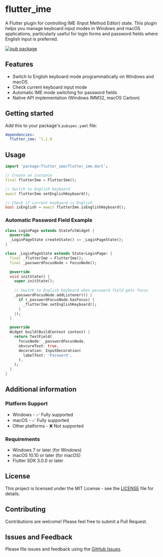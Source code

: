 # flutter_ime

A Flutter plugin for controlling IME (Input Method Editor) state. This plugin helps you manage keyboard input modes in Windows and macOS applications, particularly useful for login forms and password fields where English input is preferred.

[![pub package](https://img.shields.io/pub/v/flutter_ime.svg)](https://pub.dev/packages/flutter_ime)

## Features

* Switch to English keyboard mode programmatically on Windows and macOS
* Check current keyboard input mode
* Automatic IME mode switching for password fields
* Native API implementation (Windows IMM32, macOS Carbon)

## Getting started

Add this to your package's `pubspec.yaml` file:

```yaml
dependencies:
  flutter_ime: ^1.1.0
```

## Usage

```dart
import 'package:flutter_ime/flutter_ime.dart';

// Create an instance
final flutterIme = FlutterIme();

// Switch to English keyboard
await flutterIme.setEnglishKeyboard();

// Check if current keyboard is English
bool isEnglish = await flutterIme.isEnglishKeyboard();
```

### Automatic Password Field Example

```dart
class LoginPage extends StatefulWidget {
  @override
  _LoginPageState createState() => _LoginPageState();
}

class _LoginPageState extends State<LoginPage> {
  final _flutterIme = FlutterIme();
  final _passwordFocusNode = FocusNode();

  @override
  void initState() {
    super.initState();
    
    // Switch to English keyboard when password field gets focus
    _passwordFocusNode.addListener(() {
      if (_passwordFocusNode.hasFocus) {
        _flutterIme.setEnglishKeyboard();
      }
    });
  }

  @override
  Widget build(BuildContext context) {
    return TextField(
      focusNode: _passwordFocusNode,
      obscureText: true,
      decoration: InputDecoration(
        labelText: 'Password',
      ),
    );
  }
}
```

## Additional information

### Platform Support

* Windows - ✅ Fully supported
* macOS - ✅ Fully supported
* Other platforms - ❌ Not supported

### Requirements

* Windows 7 or later (for Windows)
* macOS 10.10 or later (for macOS)
* Flutter SDK 3.0.0 or later

## License

This project is licensed under the MIT License - see the [LICENSE](LICENSE) file for details.

## Contributing

Contributions are welcome! Please feel free to submit a Pull Request.

## Issues and Feedback

Please file issues and feedback using the [GitHub Issues](https://github.com/kihyun1998/flutter_ime/issues).